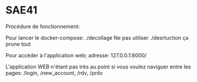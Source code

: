 # SAE41
Procédure de fonctionnement:

Pour lancer le docker-compose: ./decollage
Ne pas utiliser ./desrtuction ça prune tout 

Pour accèder à l'application web; adresse: 127.0.0.1:8000/

L'application WEB n'étant pas très au point si vous voulez naviguer entre les pages: /login, /new_account, /rdv, /prdv
